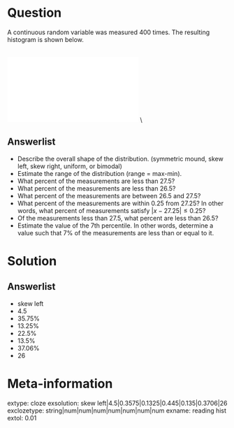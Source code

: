 

Question
========

A continuous random variable was measured 400 times. The resulting histogram is shown below.

\
![plot of chunk showhist](showhist-1.pdf)
\

Answerlist
--------
* Describe the overall shape of the distribution. (symmetric mound, skew left, skew right, uniform, or bimodal)
* Estimate the range of the distribution (range = max-min).
* What percent of the measurements are less than 27.5?
* What percent of the measurements are less than 26.5?
* What percent of the measurements are between 26.5 and 27.5?
* What percent of the measurements are within 0.25 from 27.25? In other words, what percent of measurements satisfy $|x-27.25| \le 0.25$?
* Of the measurements less than 27.5, what percent are less than 26.5?
* Estimate the value of the 7th percentile. In other words, determine a value such that 7% of the measurements are less than or equal to it.

Solution
========

Answerlist
--------
* skew left
* 4.5
* 35.75%
* 13.25%
* 22.5%
* 13.5%
* 37.06%
* 26



Meta-information
============
extype: cloze
exsolution: skew left|4.5|0.3575|0.1325|0.445|0.135|0.3706|26
exclozetype: string|num|num|num|num|num|num|num
exname: reading hist
extol: 0.01
